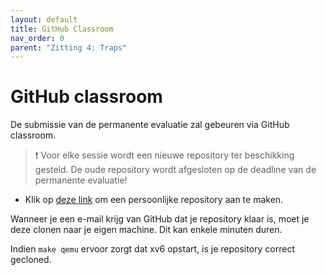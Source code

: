 ```yaml
---
layout: default
title: GitHub Classroom
nav_order: 0
parent: "Zitting 4: Traps"
---
```


# GitHub classroom

De submissie van de permanente evaluatie zal gebeuren via GitHub classroom.

> :exclamation: Voor elke sessie wordt een nieuwe repository ter beschikking gesteld. De oude repository wordt afgesloten op de deadline van de permanente evaluatie!

<!-- TODO LINK -->
* Klik op [deze link](TODO) om een persoonlijke repository aan te maken.

Wanneer je een e-mail krijg van GitHub dat je repository klaar is, moet je deze clonen naar je eigen machine. Dit kan enkele minuten duren.

Indien `make qemu` ervoor zorgt dat xv6 opstart, is je repository correct gecloned.
